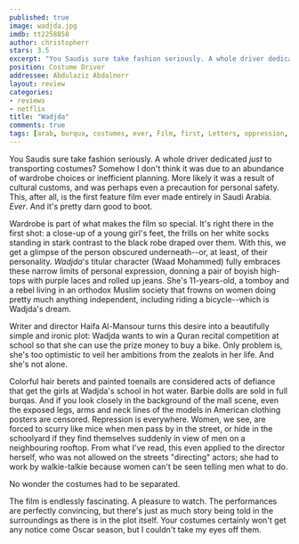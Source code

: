 ```yaml
---
published: true
image: wadjda.jpg
imdb: tt2258858
author: christopherr 
stars: 3.5
excerpt: "You Saudis sure take fashion seriously. A whole driver dedicated <em>just</em> to transporting costumes?"
position: Costume Driver
addressee: Abdulaziz Abdalnorr
layout: review
categories:
- reviews
- netflix
title: "Wadjda"
comments: true
tags: [arab, burqua, costumes, ever, Film, first, Letters, oppression, Saudi, Saudi Arabia, Saudis, wardrobe, women]
---
```

You Saudis sure take fashion seriously. A whole driver dedicated _just_ to transporting costumes? Somehow I don't think it was due to an abundance of wardrobe choices or inefficient planning. More likely it was a result of cultural customs, and was perhaps even a precaution for personal safety. This, after all, is the first feature film ever made entirely in Saudi Arabia. _Ever_. And it's pretty darn good to boot.

Wardrobe is part of what makes the film so special. It's right there in the first shot: a close-up of a young girl's feet, the frills on her white socks standing in stark contrast to the black robe draped over them. With this, we get a glimpse of the person obscured underneath--or, at least, of their personality. _Wadjda_'s titular character (Waad Mohammed) fully embraces these narrow limits of personal expression, donning a pair of boyish high-tops with purple laces and rolled up jeans. She's 11-years-old, a tomboy and a rebel living in an orthodox Muslim society that frowns on women doing pretty much anything independent, including riding a bicycle--which is Wadjda's dream.

Writer and director Haifa Al-Mansour turns this desire into a beautifully simple and ironic plot: Wadjda wants to win a Quran recital competition at school so that she can use the prize money to buy a bike. Only problem is, she's too optimistic to veil her ambitions from the zealots in her life. And she's not alone.

Colorful hair berets and painted toenails are considered acts of defiance that get the girls at Wadjda's school in hot water. Barbie dolls are sold in full burqas. And if you look closely in the background of the mall scene, even the exposed legs, arms and neck lines of the models in American clothing posters are censored. Repression is everywhere. Women, we see, are forced to scurry like mice when men pass by in the street, or hide in the schoolyard if they find themselves suddenly in view of men on a neighbouring rooftop. From what I've read, this even applied to the director herself, who was not allowed on the streets "directing" actors; she had to work by walkie-talkie because women can't be seen telling men what to do. 

No wonder the costumes had to be separated.

The film is endlessly fascinating. A pleasure to watch. The performances are perfectly convincing, but there's just as much story being told in the surroundings as there is in the plot itself. Your costumes certainly won't get any notice come Oscar season, but I couldn't take my eyes off them.